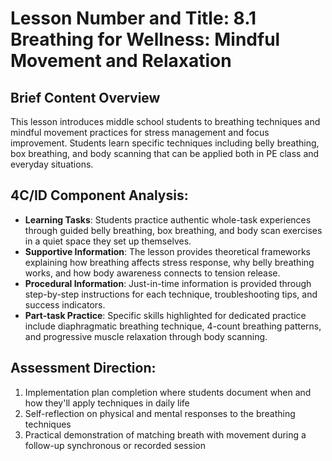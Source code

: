 # Lesson Number and Title: 8.1 Breathing for Wellness: Mindful Movement and Relaxation

## Brief Content Overview
This lesson introduces middle school students to breathing techniques and mindful movement practices for stress management and focus improvement. Students learn specific techniques including belly breathing, box breathing, and body scanning that can be applied both in PE class and everyday situations.

## 4C/ID Component Analysis:
- **Learning Tasks**: Students practice authentic whole-task experiences through guided belly breathing, box breathing, and body scan exercises in a quiet space they set up themselves.
- **Supportive Information**: The lesson provides theoretical frameworks explaining how breathing affects stress response, why belly breathing works, and how body awareness connects to tension release.
- **Procedural Information**: Just-in-time information is provided through step-by-step instructions for each technique, troubleshooting tips, and success indicators.
- **Part-task Practice**: Specific skills highlighted for dedicated practice include diaphragmatic breathing technique, 4-count breathing patterns, and progressive muscle relaxation through body scanning.

## Assessment Direction:
1. Implementation plan completion where students document when and how they'll apply techniques in daily life
2. Self-reflection on physical and mental responses to the breathing techniques
3. Practical demonstration of matching breath with movement during a follow-up synchronous or recorded session